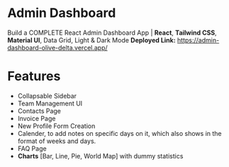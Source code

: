 # Admin Dashboard

Build a COMPLETE React Admin Dashboard App | **React**, **Tailwind CSS**, **Material UI**, Data Grid, Light & Dark Mode
**Deployed Link:** https://admin-dashboard-olive-delta.vercel.app/

# Features
- Collapsable Sidebar
- Team Management UI
- Contacts Page
- Invoice Page
- New Profile Form Creation
- Calender, to add notes on specific days on it, which also shows in the format of weeks and days.
- FAQ Page
- **Charts** [Bar, Line, Pie, World Map] with dummy statistics

